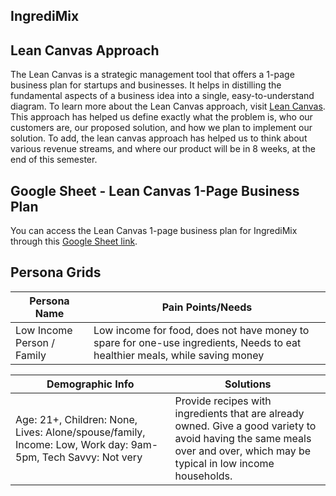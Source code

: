 ## IngrediMix 

## Lean Canvas Approach
The Lean Canvas is a strategic management tool that offers a 1-page business plan for startups and businesses. It helps in distilling the fundamental aspects of a business idea into a single, easy-to-understand diagram. To learn more about the Lean Canvas approach, visit [Lean Canvas](https://www.leancanvas.com/).
This approach has helped us define exactly what the problem is, who our customers are, our proposed solution, and how we plan to implement our solution. To add, the lean canvas approach has helped us to think about various revenue streams, and where our product will be in 8 weeks, at the end of this semester.

## Google Sheet - Lean Canvas 1-Page Business Plan
You can access the Lean Canvas 1-page business plan for IngrediMix through this [Google Sheet link](https://docs.google.com/presentation/d/1PTNm7hxM9d72SsOLtgjF3Lfo8pEqyhvbOgFp22v_uCE/edit?usp=sharing).



## Persona Grids

| **Persona Name** | **Pain Points/Needs** |
|-------------------|----------------------|
| Low Income Person / Family | Low income for food, does not have money to spare for one-use ingredients, Needs to eat healthier meals, while saving money |

| **Demographic Info** | **Solutions** |
|-------------------|----------------------|
|Age: 21+, Children: None, Lives: Alone/spouse/family, Income: Low, Work day: 9am-5pm, Tech Savvy: Not very|Provide recipes with ingredients that are already owned. Give a good variety to avoid having the same meals over and over, which may be typical in low income households. |
